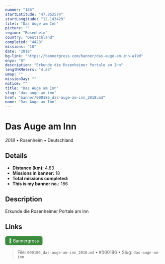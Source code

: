 ```yaml
---
nummer: "186"
startLatitude: "47.852574"
startLongitude: "12.143429"
titel: "Das Auge am Inn"
picture: ""
region: "Rosenheim"
country: "Deutschland"
completed: "4428"
missions: "18"
date: "2018"
bg-link: "https://bannergress.com/banner/das-auge-am-inn-a19d"
onyx: "0"
description: "Erkunde die Rosenheimer Portale am Inn"
lengthKMeters: "4,83"
umap: ""
missionDay: ""
notice: ""
title: "Das Auge am Inn"
slug: "das-auge-am-inn"
href: "banner/000186_das-auge-am-inn_2018.md"
name: "Das Auge am Inn"
---
```

# Das Auge am Inn

*2018* • Rosenheim • Deutschland





## Details
- **Distance (km):** 4.83
- **Missions in banner:** 18
- **Total missions completed:** 
- **This is my banner no.:** 186



## Description
Erkunde die Rosenheimer Portale am Inn



## Links
<a href="https://bannergress.com/banner/das-auge-am-inn-a19d" target="_blank" style="display:inline-block;margin-right:8px;padding:6px 12px;background:#3c8b3c;color:#fff;text-decoration:none;border-radius:6px;">🔗 Bannergress</a>



> File: `000186_das-auge-am-inn_2018.md` • #000186 • Slug: `das-auge-am-inn`
